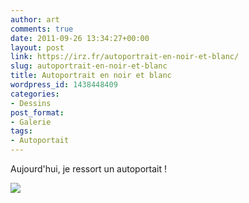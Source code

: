 ```yaml
---
author: art
comments: true
date: 2011-09-26 13:34:27+00:00
layout: post
link: https://irz.fr/autoportrait-en-noir-et-blanc/
slug: autoportrait-en-noir-et-blanc
title: Autoportrait en noir et blanc
wordpress_id: 1438448409
categories:
- Dessins
post_format:
- Galerie
tags:
- Autoportait
---
```


Aujourd'hui, je ressort un autoportait !

[![](https://static.irz.fr/2011/09/Arthur-2003-10-copy.png)](https://static.irz.fr/2011/09/Arthur-2003-10-copy.png)

